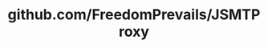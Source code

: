 ---
layout: post
title: github.com/FreedomPrevails/JSMTProxy
categories: link
tags: [انگلیسی, گیت‌هاب, برنامه‌نویسی]
---